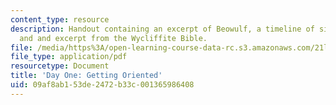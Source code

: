 ```yaml
---
content_type: resource
description: Handout containing an excerpt of Beowulf, a timeline of significant dates,
  and and excerpt from the Wycliffite Bible.
file: /media/https%3A/open-learning-course-data-rc.s3.amazonaws.com/21l-460-medieval-literature-love-sex-and-marriage-spring-2015/09af8ab153de2472b33c001365986408_MIT21L_460S15_Handout.pdf
file_type: application/pdf
resourcetype: Document
title: 'Day One: Getting Oriented'
uid: 09af8ab1-53de-2472-b33c-001365986408
---
```

